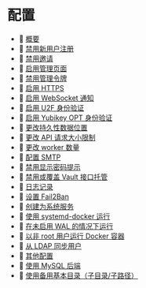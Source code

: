 # 配置

* 📄 [概要](configuration-overview.md)
* 📄 [禁用新用户注册](disable-registration-of-new-users.md)
* 📄 [禁用邀请](disable-invitations.md)
* 📄 [启用管理页面](enabling-admin-page.md)
* 📄 [禁用管理令牌](disable-the-admin-token.md)
* 📄 [启用 HTTPS](enabling-https.md)
* 📄 [启用 WebSocket 通知](enabling-websocket-notifications.md)
* 📄 [启用 U2F 身份验证](enabling-u2f-authentication.md)
* 📄 [启用 Yubikey OPT 身份验证](enabling-yubikey-otp-authentication.md)
* 📄 [更改持久性数据位置](changing-persistent-data-location.md)
* 📄 [更改 API 请求大小限制](changing-the-api-request-size-limit.md)
* 📄 [更改 worker 数量](changing-the-number-of-workers.md)
* 📄 [配置 SMTP](smtp-configuration.md)
* 📄 [禁用显示密码提示](password-hint-display.md)
* 📄 [禁用或覆盖 Vault 接口托管](disabling-or-overriding-the-vault-interface-hosting.md)
* 📄 [日志记录](logging.md)
* 📄 [设置 Fail2Ban](fail2ban-setup.md)
* 📄 [创建为系统服务](creating-a-systemd-service.md)
* 📄 [使用 systemd-docker 运行](running-with-systemd-docker.md)
* 📄 [在未启用 WAL 的情况下运行](running-without-wal-enabled.md)
* 📄 [以非 root 用户运行 Docker 容器]()
* 📄 [从 LDAP 同步用户](syncing-users-from-ldap.md)
* 📄 [其他配置](other-configuration.md)
* 📄 [使用 MySQL 后端](using-the-mysql-backend.md)
* 📄 [使用备用基本目录（子目录/子路径）](using-an-alternate-base-dir-subdir-subpath.md)

